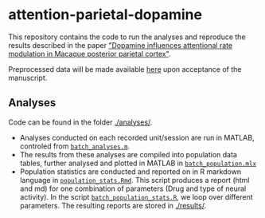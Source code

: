 # attention-parietal-dopamine

This repository contains the code to run the analyses and reproduce the results described in the paper ["Dopamine influences attentional rate modulation in Macaque posterior parietal cortex"](https://www.biorxiv.org/content/10.1101/2020.05.15.097675v2).

Preprocessed data will be made available [here](https://gin.g-node.org/jochemvankempen/Thiele-attention-gratc-LIP-pipette) upon acceptance of the manuscript.

## Analyses
Code can be found in the folder [./analyses/](https://gitlab.com/JvK/attention-parietal-dopamine/-/tree/master/analyses). 
- Analyses conducted on each recorded unit/session are run in MATLAB, controled from [`batch_analyses.m`](https://gitlab.com/JvK/attention-parietal-dopamine/-/blob/master/analyses/batch_analyses.m).
- The results from these analyses are compiled into population data tables, further analysed and plotted in MATLAB in [`batch_population.mlx`](https://gitlab.com/JvK/attention-parietal-dopamine/-/blob/master/analyses/batch_population.mlx)
- Population statistics are conducted and reported on in R markdown language in [`population_stats.Rmd`](https://gitlab.com/JvK/attention-parietal-dopamine/-/blob/master/analyses/population_stats.Rmd). This script produces a report (html and md) for one combination of parameters (Drug and type of neural activity). In the script [`batch_population_stats.R`](https://gitlab.com/JvK/attention-parietal-dopamine/-/blob/master/analyses/batch_population_stats.R), we loop over different parameters. The resulting reports are stored in [./results/](https://gitlab.com/JvK/attention-parietal-dopamine/-/tree/master/results). 



